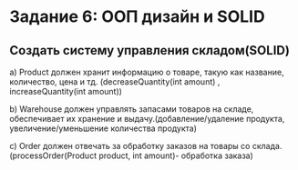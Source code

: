 # Задание 6: ООП дизайн и SOLID

## Создать систему управления складом(SOLID)

a)	Product должен хранит информацию о товаре, такую как название, количество, цена и тд. (decreaseQuantity(int amount) , increaseQuantity(int amount))

b)	Warehouse должен управлять запасами товаров на складе, обеспечивает их хранение и выдачу.(добавление/удаление продукта, увеличение/уменьшение количества продукта)

c)	Order должен отвечать за обработку заказов на товары со склада. (processOrder(Product product, int amount)- обработка заказа)

